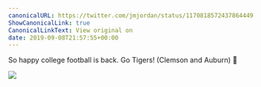 ```yaml
---
canonicalURL: https://twitter.com/jmjordan/status/1170818572437864449
ShowCanonicalLink: true
CanonicalLinkText: View original on
date: 2019-09-08T21:57:55+00:00
---
```

So happy college football is back. Go Tigers! (Clemson and Auburn) 🏈

![](/images/1170818572437864449-ED-VSXQW4AAbltK.jpg)